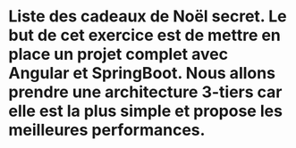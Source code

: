 # Liste des cadeaux de Noël secret. Le but de cet exercice est de mettre en place un projet complet avec Angular et SpringBoot. Nous allons prendre une architecture 3-tiers car elle est la plus simple et propose les meilleures performances.

